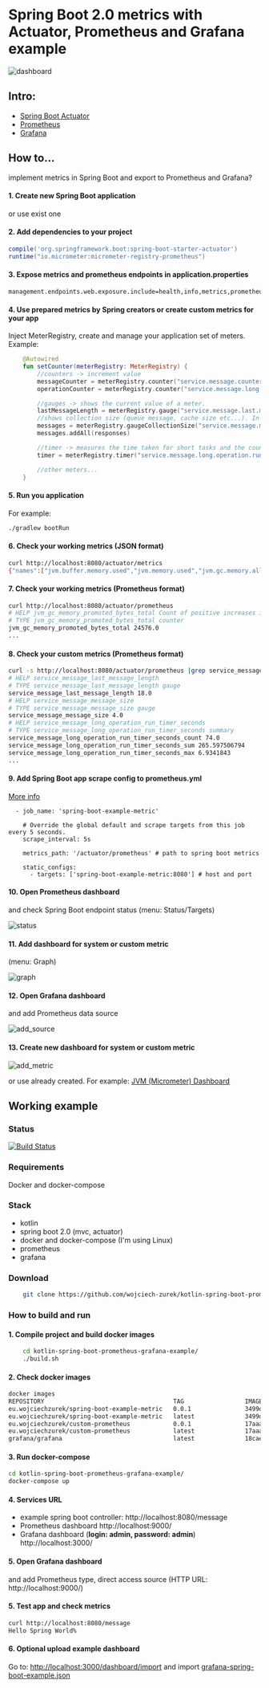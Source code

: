 # Spring Boot 2.0 metrics with Actuator, Prometheus and Grafana example

![dashboard](readme/dashboard.png "Dashboard")

## Intro:

 - [Spring Boot Actuator](https://docs.spring.io/spring-boot/docs/current/reference/html/production-ready.html)
 - [Prometheus](https://prometheus.io/)
 - [Grafana](https://grafana.com/)

## How to...

implement metrics in Spring Boot and export to Prometheus and Grafana?

#### 1. Create new Spring Boot application

or use exist one

#### 2. Add dependencies to your project

```gradle
compile('org.springframework.boot:spring-boot-starter-actuator')
runtime("io.micrometer:micrometer-registry-prometheus")
```

#### 3. Expose metrics and prometheus endpoints in application.properties

```
management.endpoints.web.exposure.include=health,info,metrics,prometheus
```

#### 4. Use prepared metrics by Spring creators or create custom metrics for your app

Inject MeterRegistry, create and manage your application set of meters.
Example:
```kotlin
    @Autowired
    fun setCounter(meterRegistry: MeterRegistry) {
        //counters -> increment value
        messageCounter = meterRegistry.counter("service.message.counter")
        operationCounter = meterRegistry.counter("service.message.long.operation.counter")

        //gauges -> shows the current value of a meter.
        lastMessageLength = meterRegistry.gauge("service.message.last.message.length", AtomicInteger())!!
        //shows collection size (queue message, cache size etc...). In real app the collection implementation used should be thread safe.
        messages = meterRegistry.gaugeCollectionSize("service.message.message.size", emptyList(), mutableListOf())!!
        messages.addAll(responses)

        //timer -> measures the time taken for short tasks and the count of these tasks.
        timer = meterRegistry.timer("service.message.long.operation.run.timer")

        //other meters...
    }
```

#### 5. Run you application

For example:
```bash
./gradlew bootRun
```

#### 6. Check your working metrics (JSON format)

```bash
curl http://localhost:8080/actuator/metrics
{"names":["jvm.buffer.memory.used","jvm.memory.used","jvm.gc.memory.allocated","jvm.memory.committed","tomcat.sessions.created","tomcat.sessions.expired","tomcat.global.request.max","tomcat.global.error","jvm.gc.max.data.size","service.hello.operation.run.timer","service.message.operation.counter","logback.events","system.cpu.count","jvm.memory.max","jvm.buffer.total.capacity","jvm.buffer.count","process.files.max","jvm.threads.daemon","process.start.time","service.message.counter","tomcat.global.sent","tomcat.sessions.active.max","tomcat.threads.config.max","service.message.last.length","jvm.gc.live.data.size","process.files.open","process.cpu.usage","service.message.message.size","tomcat.servlet.request","process.uptime","tomcat.global.received","system.load.average.1m","tomcat.cache.hit","http.server.requests","jvm.gc.pause","tomcat.servlet.error","tomcat.servlet.request.max","tomcat.cache.access","tomcat.threads.busy","tomcat.sessions.active.current","system.cpu.usage","jvm.threads.live","jvm.classes.loaded","jvm.classes.unloaded","jvm.threads.peak","tomcat.threads.current","tomcat.global.request","jvm.gc.memory.promoted","tomcat.sessions.rejected","tomcat.sessions.alive.max"]}%   
```

#### 7. Check your working metrics (Prometheus format)

```bash
curl http://localhost:8080/actuator/prometheus
# HELP jvm_gc_memory_promoted_bytes_total Count of positive increases in the size of the old generation memory pool before GC to after GC
# TYPE jvm_gc_memory_promoted_bytes_total counter
jvm_gc_memory_promoted_bytes_total 24576.0
...
```

#### 8. Check your custom metrics (Prometheus format)

```bash
curl -s http://localhost:8080/actuator/prometheus |grep service_message
# HELP service_message_last_message_length  
# TYPE service_message_last_message_length gauge
service_message_last_message_length 18.0
# HELP service_message_message_size  
# TYPE service_message_message_size gauge
service_message_message_size 4.0
# HELP service_message_long_operation_run_timer_seconds  
# TYPE service_message_long_operation_run_timer_seconds summary
service_message_long_operation_run_timer_seconds_count 74.0
service_message_long_operation_run_timer_seconds_sum 265.597506794
service_message_long_operation_run_timer_seconds_max 6.9341843
...
```

#### 9. Add Spring Boot app scrape config to prometheus.yml

[More info](https://prometheus.io/docs/prometheus/latest/configuration/configuration/)

```
  - job_name: 'spring-boot-example-metric'
  
    # Override the global default and scrape targets from this job every 5 seconds.
    scrape_interval: 5s

    metrics_path: '/actuator/prometheus' # path to spring boot metrics

    static_configs:
      - targets: ['spring-boot-example-metric:8080'] # host and port
```

#### 10. Open Prometheus dashboard

and check Spring Boot endpoint status (menu: Status/Targets)

![status](readme/prometheus-1.png "Status")

#### 11. Add dashboard for system or custom metric

(menu: Graph)

![graph](readme/prometheus-2.png "Graph")

#### 12. Open Grafana dashboard 

and add Prometheus data source

![add_source](readme/grafana-1.png "Add source")

#### 13. Create new dashboard for system or custom metric

![add_metric](readme/grafana-2.png "Add metric")

or use already created.
For example:
[JVM (Micrometer) Dashboard](https://grafana.com/dashboards/4701)


## Working example

### Status

[![Build Status](https://travis-ci.org/wojciech-zurek/kotlin-spring-boot-prometheus-grafana-example.svg?branch=master)](https://travis-ci.org/wojciech-zurek/kotlin-spring-boot-prometheus-grafana-example)

### Requirements
Docker and docker-compose

### Stack
 - kotlin
 - spring boot 2.0 (mvc, actuator)
 - docker and docker-compose (I'm using Linux)
 - prometheus
 - grafana

### Download

```bash
    git clone https://github.com/wojciech-zurek/kotlin-spring-boot-prometheus-grafana-example.git
```

### How to build and run

#### 1. Compile project and build docker images
```bash
    cd kotlin-spring-boot-prometheus-grafana-example/
    ./build.sh
```
#### 2. Check docker images
```bash
docker images    
REPOSITORY                                    TAG                 IMAGE ID            CREATED             SIZE
eu.wojciechzurek/spring-boot-example-metric   0.0.1               3499dee25307        About an hour ago   123MB
eu.wojciechzurek/spring-boot-example-metric   latest              3499dee25307        About an hour ago   123MB
eu.wojciechzurek/custom-prometheus            0.0.1               17aaa34718de        About an hour ago   112MB
eu.wojciechzurek/custom-prometheus            latest              17aaa34718de        About an hour ago   112MB
grafana/grafana                               latest              18cae91912fc        5 days ago          301MB
```

#### 3. Run docker-compose

```bash
cd kotlin-spring-boot-prometheus-grafana-example/
docker-compose up
```

#### 4. Services URL
 - example spring boot controller: http://localhost:8080/message 
 - Prometheus dashboard http://localhost:9000/ 
 - Grafana dashboard (**login: admin, password: admin**) http://localhost:3000/ 

#### 5. Open Grafana dashboard
and add Prometheus type, direct access source (HTTP URL: http://localhost:9000/)

#### 5. Test app and check metrics
```bash
curl http://localhost:8080/message
Hello Spring World%                               
```
#### 6. Optional upload example dashboard

Go to: [http://localhost:3000/dashboard/import](http://localhost:3000/dashboard/import) and import [grafana-spring-boot-example.json](/grafana-spring-boot-example.json)